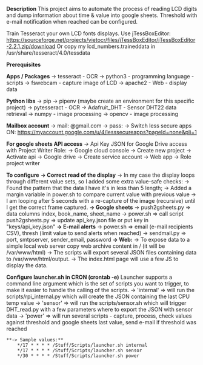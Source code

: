 **Description**
This project aims to automate the process of reading LCD digits and dump information about time & value into google sheets.
Threshold with e-mail notification when reached can be configured.

Train Tesseract your own LCD fonts displays. Use jTessBoxEditor: https://sourceforge.net/projects/vietocr/files/jTessBoxEditor/jTessBoxEditor-2.2.1.zip/download
Or copy my lcd_numbers.traineddata in /usr/share/tesseract/4.0/tessdata

**Prerequisites**

**Apps / Packages**
	-> tesseract - OCR
	-> python3 - programming language - scripts
	-> fswebcam - capture image of LCD
	-> apache2 - Web - display data
	
**Python libs**
	-> pip
	-> pipenv (maybe create an environment for this specific project)
	-> pytesseract - OCR
	-> Adafruit_DHT - Sensor DHT22 data retrieval
	-> numpy - image processing
	-> opencv - image processing

**Mailbox account**
	-> mail: <uniqueID>@gmail.com
	-> pass: <something>
	-> Switch less secure apps ON: https://myaccount.google.com/u/4/lesssecureapps?pageId=none&pli=1

**For google sheets API access**
	-> Api Key JSON for Google Drive access with Project Writer Role:
	-> Google cloud console -> Create new project -> Activate api -> Google drive -> Create service account -> Web app -> Role project writer

**To configure**
	**-> Correct read of the display**
		-> In my case the display loops through different value sets, so I added some extra value-safe checks:
		-> Found the pattern that the data I have it's in less than 5 length;
    -> Added a margin variable in power.sh to compare current value with previous value
    -> I am looping after 5 seconds with a re-capture of the image (recursive) until I get the correct frame captured.
	**-> Google sheets**
		-> push2gsheets.py => data columns index, book_name, sheet_name
		-> power.sh => call script push2gsheets.py => update api_key.json file or put key in "keys/api_key.json"
	**-> E-mail alerts**
		-> power.sh => email (e-mail recipients CSV), thresh (limit value to send alerts when reached)
		-> sendmail.py => port, smtpserver, sender_email, password
	**-> Web:**
		-> To expose data to a simple local web server copy web archive content in / (it will be /var/www/html)
		-> The scripts will export several JSON files containing data to /var/www/html/output.
		-> The index.html page will use a few JS to display the data.

**Configure launcher.sh in CRON (crontab -e)**
Launcher supports a command line argument which is the set of scripts you want to trigger, to make it easier to handle the calling of the scripts.
	-> 'internal' => will run the scripts/rpi_internal.py which will create the JSON containing the last CPU temp value
	-> 'sensor' => will run the scripts/sensor.sh which will trigger DHT_read.py with a few parameters where to export the JSON with sensor data
	-> 'power' => will run several scripts - capture, process, check values against threshold and google sheets last value, send e-mail if threshold was reached
	
	**-> Sample values:**
		*/17 * * * * /Stuff/Scripts/launcher.sh internal
		*/17 * * * * /Stuff/Scripts/launcher.sh sensor
		*/30 * * * * /Stuff/Scripts/launcher.sh power
